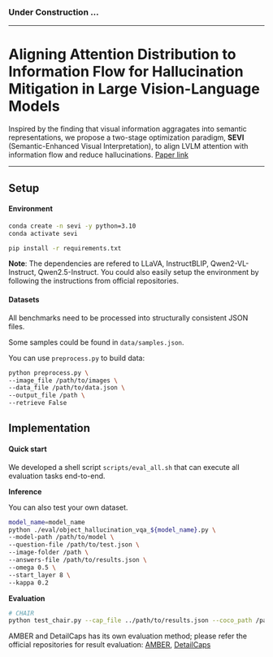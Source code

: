 ### Under Construction ...

---

# Aligning Attention Distribution to Information Flow for Hallucination Mitigation in Large Vision-Language Models

Inspired by the finding that visual information aggragates into semantic representations, we propose a two-stage optimization paradigm, **SEVI** (Semantic-Enhanced Visual Interpretation),  to align LVLM attention with information flow and reduce hallucinations. [Paper link](https://arxiv.org/abs/2505.14257)

---

## Setup

#### Environment

```bash
conda create -n sevi -y python=3.10
conda activate sevi

pip install -r requirements.txt
```

**Note**: The dependencies are refered to LLaVA, InstructBLIP, Qwen2-VL-Instruct, Qwen2.5-Instruct. You could also easily setup the environment by following the instructions from official repositories.

#### Datasets

All benchmarks need to be processed into structurally consistent JSON files.

Some samples could be found in `data/samples.json`.

You can use `preprocess.py` to build data:
```bash
python preprocess.py \
--image_file /path/to/images \
--data_file /path/to/data.json \
--output_file /path \
--retrieve False
```

## Implementation

#### Quick start

We developed a shell script `scripts/eval_all.sh` that can execute all evaluation tasks end-to-end.

**Inference**

You can also test your own dataset.
```bash
model_name=model_name
python ./eval/object_hallucination_vqa_${model_name}.py \
--model-path /path/to/model \
--question-file /path/to/test.json \
--image-folder /path \
--answers-file /path/to/results.json \
--omega 0.5 \
--start_layer 8 \
--kappa 0.2

```

**Evaluation**

```bash
# CHAIR
python test_chair.py --cap_file ../path/to/results.json --coco_path /path/to/coco
```
AMBER and DetailCaps has its own evaluation method; please refer the official repositories for result evaluation:  [AMBER](https://github.com/junyangwang0410/AMBER), [DetailCaps](https://github.com/foundation-multimodal-models/CAPTURE?tab=readme-ov-file)
